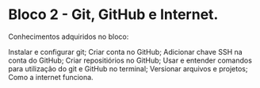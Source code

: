 
# Bloco 2 - Git, GitHub e Internet.

Conhecimentos adquiridos no bloco:

Instalar e configurar git;
Criar conta no GitHub;
Adicionar chave SSH na conta do GitHub;
Criar repositiórios no GitHub;
Usar e entender comandos para utilização do git e GitHub no terminal;
Versionar arquivos e projetos;
Como a internet funciona.